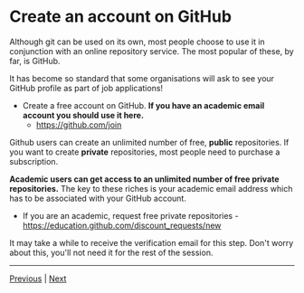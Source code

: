 # Create an account on GitHub

Although git can be used on its own, most people choose to use it in conjunction with an online repository service. The most popular of these, by far, is GitHub.

It has become so standard that some organisations will ask to see your GitHub profile as part of job applications!

* Create a free account on GitHub. **If you have an academic email account you should use it here.**
    * <a href="https://github.com/join" target ="_blank">https://github.com/join</a>

Github users can create an unlimited number of free, **public** repositories. If you want to create **private** repositories, most people need to purchase a subscription.

**Academic users can get access to an unlimited number of free private repositories.**  The key to these riches is your academic email address which has to be associated with your GitHub account.

* If you are an academic, request free private repositories - <a href="https://education.github.com/discount_requests/new" target ="_blank">https://education.github.com/discount_requests/new</a>

It may take a while to receive the verification email for this step. Don't worry about this, you'll not need it for the rest of the session.  

***

[Previous](./installing_software.md) | [Next](./rstudio_project.md)
